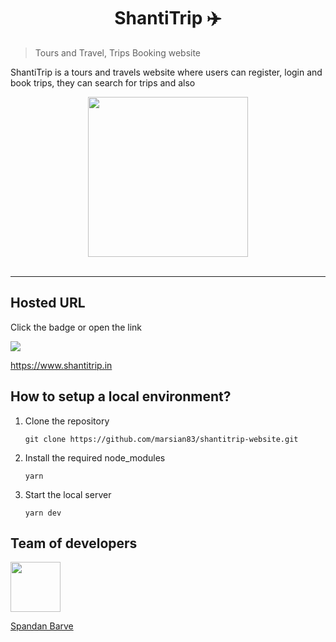 <h1 align="center">ShantiTrip ✈️</h1>

> Tours and Travel, Trips Booking website

<p>
ShantiTrip is a tours and travels website where users can register, login and book trips, they can search for trips and also 
</p>

<div align="center" width="100%">
    <a href="https://marsfood.herokuapp.com">
      <img src="https://user-images.githubusercontent.com/114365550/232692937-8b43d20c-5e4c-4fcd-8e76-a7ad54bbdfc0.png"  width=256>
    </a>
</div>

<br>

---
## Hosted URL


<p>


Click the badge or open the link
</p>

<a href="https://www.shantitrip.in">
    <img src="https://img.shields.io/badge/ShantiTrip-red" />
</a>

https://www.shantitrip.in

<a name="setup"></a>
## How to setup a local environment?

1. Clone the repository 
  
   `git clone https://github.com/marsian83/shantitrip-website.git`
  
2. Install the required node_modules
   
   `yarn`
   
3. Start the local server

    `yarn dev`

<a name="developers"></a>
## Team of developers

<div class="photos">
<div class="photo">
<a href="https://www.github.com/marsian83"> 
  <img src="https://avatars.githubusercontent.com/u/114365550?v=4" width=80>
  <p>Spandan Barve</p>
</a> 
</div>
</div>

